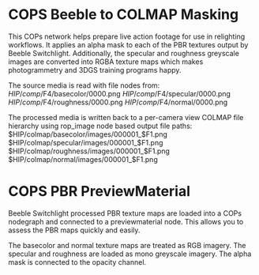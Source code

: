 # COPS Beeble to COLMAP Masking

This COPs network helps prepare live action footage for use in relighting workflows. It applies an alpha mask to each of the PBR textures output by Beeble Switchlight. Additionally, the specular and roughness greyscale images are converted into RGBA texture maps which makes photogrammetry and 3DGS training programs happy.

The source media is read with file nodes from:
$HIP/comp/$F4/basecolor/0000.png
$HIP/comp/$F4/specular/0000.png
$HIP/comp/$F4/roughness/0000.png
$HIP/comp/$F4/normal/0000.png

The processed media is written back to a per-camera view COLMAP file hierarchy using rop_image node based output file paths:
$HIP/colmap/basecolor/images/000001_$F1.png
$HIP/colmap/specular/images/000001_$F1.png
$HIP/colmap/roughness/images/000001_$F1.png
$HIP/colmap/normal/images/000001_$F1.png

# COPS PBR PreviewMaterial

Beeble Switchlight processed PBR texture maps are loaded into a COPs nodegraph and connected to a previewmaterial node. This allows you to assess the PBR maps quickly and easily.

The basecolor and normal texture maps are treated as RGB imagery. The specular and roughness are loaded as mono greyscale imagery. The alpha mask is connected to the opacity channel.
